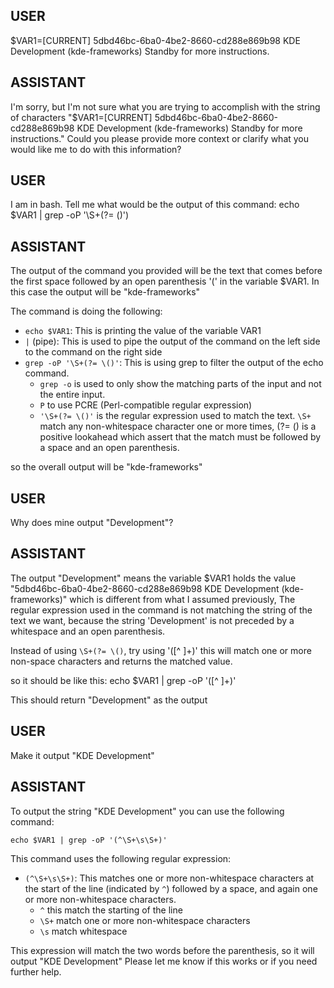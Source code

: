 ## USER
$VAR1=[CURRENT] 5dbd46bc-6ba0-4be2-8660-cd288e869b98 KDE Development (kde-frameworks)
Standby for more instructions.


## ASSISTANT
I'm sorry, but I'm not sure what you are trying to accomplish with the string of characters "$VAR1=[CURRENT] 5dbd46bc-6ba0-4be2-8660-cd288e869b98 KDE Development (kde-frameworks) Standby for more instructions." Could you please provide more context or clarify what you would like me to do with this information?


## USER
I am in bash. Tell me what would be the output of this command:  echo $VAR1 | grep -oP '\S+(?= \()')   

## ASSISTANT
The output of the command you provided will be the text that comes before the first space followed by an open parenthesis '(' in the variable $VAR1. 
In this case the output will be "kde-frameworks"

The command is doing the following:
- `echo $VAR1`: This is printing the value of the variable VAR1
- `|` (pipe): This is used to pipe the output of the command on the left side to the command on the right side
- `grep -oP '\S+(?= \()'`: This is using grep to filter the output of the echo command. 
    - `grep -o` is used to only show the matching parts of the input and not the entire input.
    - `P` to use PCRE (Perl-compatible regular expression) 
    - `'\S+(?= \()'` is the regular expression used to match the text. 
    `\S+` match any non-whitespace character one or more times, (?= \() is a positive lookahead which assert that the match must be followed by a space and an open parenthesis.

so the overall output will be "kde-frameworks"


## USER
Why does mine output "Development"?

## ASSISTANT
The output "Development" means the variable $VAR1 holds the value  "5dbd46bc-6ba0-4be2-8660-cd288e869b98 KDE Development (kde-frameworks)" which is different from what I assumed previously,
The regular expression used in the command is not matching the string of the text we want, because the string 'Development' is not preceded by a whitespace and an open parenthesis.

Instead of using `\S+(?= \()`, try using '([^ ]+)' this will match one or more non-space characters and returns the matched value. 

so it should be like this: 
echo $VAR1 | grep -oP '([^ ]+)'

This should return "Development" as the output


## USER
Make it output "KDE Development"

## ASSISTANT
To output the string "KDE Development" you can use the following command:
```
echo $VAR1 | grep -oP '(^\S+\s\S+)'
```

This command uses the following regular expression:
- `(^\S+\s\S+)`: This matches one or more non-whitespace characters at the start of the line (indicated by `^`) followed by a space, and again one or more non-whitespace characters.
    - `^` this match the starting of the line
    - `\S+` match one or more non-whitespace characters
    - `\s` match whitespace

This expression will match the two words before the parenthesis, so it will output "KDE Development"
Please let me know if this works or if you need further help.
